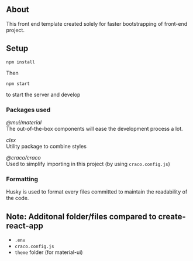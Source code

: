 ## About

This front end template created solely for faster bootstrapping of front-end project.

## Setup

```
npm install
```

Then

```
npm start
```

to start the server and develop

### Packages used

_@mui/material_  
The out-of-the-box components will ease the development process a lot.

_clsx_  
Utility package to combine styles

_@craco/craco_  
Used to simplify importing in this project (by using `craco.config.js`)

### Formatting

Husky is used to format every files committed to maintain the readability of the code.

## Note: Additonal folder/files compared to create-react-app

- `.env`
- `craco.config.js`
- `theme` folder (for material-ui)
